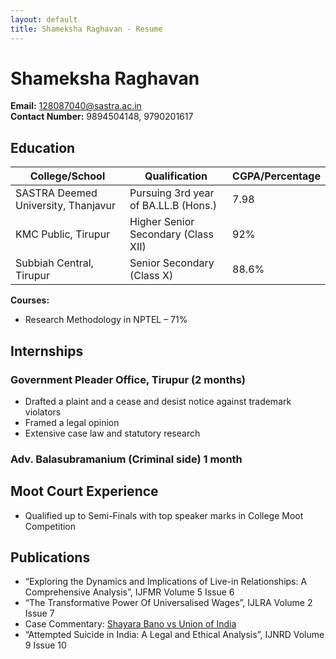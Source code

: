 ```yaml
---
layout: default
title: Shameksha Raghavan - Resume
---
```


# Shameksha Raghavan

**Email:** 128087040@sastra.ac.in  
**Contact Number:** 9894504148, 9790201617  

## Education

| College/School                     | Qualification                            | CGPA/Percentage |
|----------------------------------|----------------------------------------|-----------------|
| SASTRA Deemed University, Thanjavur | Pursuing 3rd year of BA.LL.B (Hons.)   | 7.98            |
| KMC Public, Tirupur               | Higher Senior Secondary (Class XII)    | 92%             |
| Subbiah Central, Tirupur          | Senior Secondary (Class X)              | 88.6%           |

**Courses:**  
- Research Methodology in NPTEL – 71%

## Internships

### Government Pleader Office, Tirupur (2 months)
- Drafted a plaint and a cease and desist notice against trademark violators  
- Framed a legal opinion  
- Extensive case law and statutory research  

### Adv. Balasubramanium (Criminal side) 1 month

## Moot Court Experience

- Qualified up to Semi-Finals with top speaker marks in College Moot Competition

## Publications

- “Exploring the Dynamics and Implications of Live-in Relationships: A Comprehensive Analysis”, IJFMR Volume 5 Issue 6  
- “The Transformative Power Of Universalised Wages”, IJLRA Volume 2 Issue 7  
- Case Commentary: [Shayara Bano vs Union of India](https://www.legalserviceindia.com/legal/article-18518-shayara-bano-vs-union-of-india-landmark-case-on-triple-talaq-and-women-s-rights-in-india.html)  
- “Attempted Suicide in India: A Legal and Ethical Analysis”, IJNRD Volume 9 Issue 10
